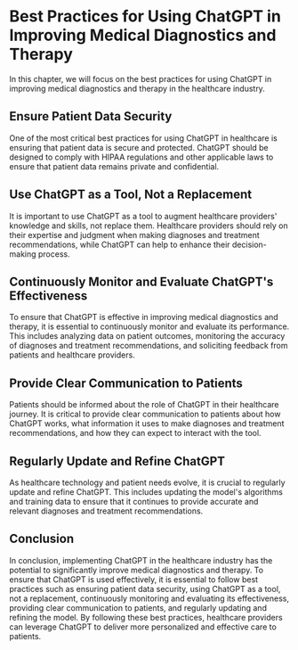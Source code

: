Best Practices for Using ChatGPT in Improving Medical Diagnostics and Therapy
=====================================================================================================================================

In this chapter, we will focus on the best practices for using ChatGPT in improving medical diagnostics and therapy in the healthcare industry.

Ensure Patient Data Security
----------------------------

One of the most critical best practices for using ChatGPT in healthcare is ensuring that patient data is secure and protected. ChatGPT should be designed to comply with HIPAA regulations and other applicable laws to ensure that patient data remains private and confidential.

Use ChatGPT as a Tool, Not a Replacement
----------------------------------------

It is important to use ChatGPT as a tool to augment healthcare providers' knowledge and skills, not replace them. Healthcare providers should rely on their expertise and judgment when making diagnoses and treatment recommendations, while ChatGPT can help to enhance their decision-making process.

Continuously Monitor and Evaluate ChatGPT's Effectiveness
---------------------------------------------------------

To ensure that ChatGPT is effective in improving medical diagnostics and therapy, it is essential to continuously monitor and evaluate its performance. This includes analyzing data on patient outcomes, monitoring the accuracy of diagnoses and treatment recommendations, and soliciting feedback from patients and healthcare providers.

Provide Clear Communication to Patients
---------------------------------------

Patients should be informed about the role of ChatGPT in their healthcare journey. It is critical to provide clear communication to patients about how ChatGPT works, what information it uses to make diagnoses and treatment recommendations, and how they can expect to interact with the tool.

Regularly Update and Refine ChatGPT
-----------------------------------

As healthcare technology and patient needs evolve, it is crucial to regularly update and refine ChatGPT. This includes updating the model's algorithms and training data to ensure that it continues to provide accurate and relevant diagnoses and treatment recommendations.

Conclusion
----------

In conclusion, implementing ChatGPT in the healthcare industry has the potential to significantly improve medical diagnostics and therapy. To ensure that ChatGPT is used effectively, it is essential to follow best practices such as ensuring patient data security, using ChatGPT as a tool, not a replacement, continuously monitoring and evaluating its effectiveness, providing clear communication to patients, and regularly updating and refining the model. By following these best practices, healthcare providers can leverage ChatGPT to deliver more personalized and effective care to patients.


